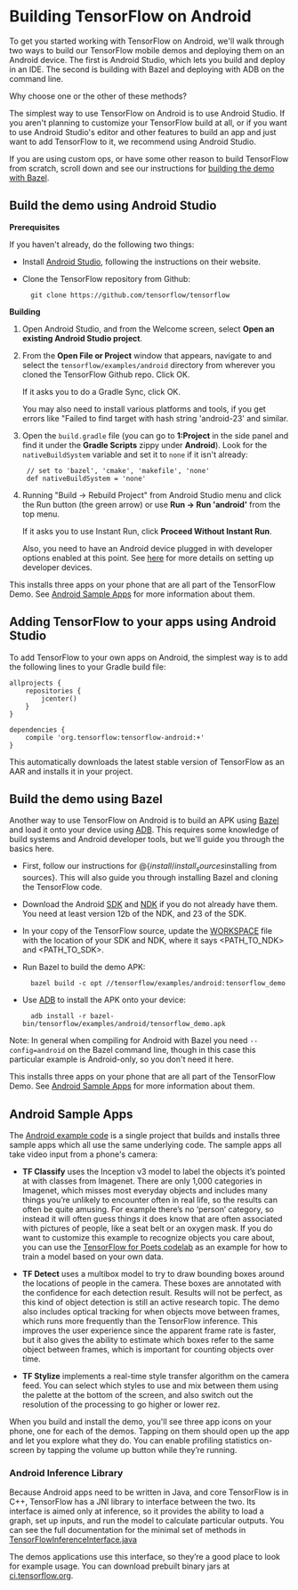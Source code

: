 # Building TensorFlow on Android

To get you started working with TensorFlow on Android, we'll walk through two
ways to build our TensorFlow mobile demos and deploying them on an Android
device. The first is Android Studio, which lets you build and deploy in an
IDE. The second is building with Bazel and deploying with ADB on the command
line.

Why choose one or the other of these methods?

The simplest way to use TensorFlow on Android is to use Android Studio. If you
aren't planning to customize your TensorFlow build at all, or if you want to use
Android Studio's editor and other features to build an app and just want to add
TensorFlow to it, we recommend using Android Studio.

If you are using custom ops, or have some other reason to build TensorFlow from
scratch, scroll down and see our instructions
for [building the demo with Bazel](#build_the_demo_using_bazel).

## Build the demo using Android Studio

**Prerequisites**

If you haven't already, do the following two things:

- Install [Android Studio](https://developer.android.com/studio/index.html),
  following the instructions on their website.

- Clone the TensorFlow repository from Github:

        git clone https://github.com/tensorflow/tensorflow

**Building**

1. Open Android Studio, and from the Welcome screen, select **Open an existing
   Android Studio project**.

2. From the **Open File or Project** window that appears, navigate to and select
    the `tensorflow/examples/android` directory from wherever you cloned the
    TensorFlow Github repo.  Click OK.

    If it asks you to do a Gradle Sync, click OK.

    You may also need to install various platforms and tools, if you get
    errors like "Failed to find target with hash string 'android-23' and similar.

3. Open the `build.gradle` file (you can go to **1:Project** in the side panel
    and find it under the **Gradle Scripts** zippy under **Android**). Look for
    the `nativeBuildSystem` variable and set it to `none` if it isn't already:

        // set to 'bazel', 'cmake', 'makefile', 'none'
        def nativeBuildSystem = 'none'

4. Running "Build -> Rebuild Project" from Android Studio menu and click the 
    Run button (the green arrow) or use **Run -> Run 'android'** from the top menu.

    If it asks you to use Instant Run, click **Proceed Without Instant Run**.

    Also, you need to have an Android device plugged in with developer options
    enabled at this
    point. See [here](https://developer.android.com/studio/run/device.html) for
    more details on setting up developer devices.

This installs three apps on your phone that are all part of the TensorFlow
Demo. See [Android Sample Apps](#android_sample_apps) for more information about
them.

## Adding TensorFlow to your apps using Android Studio

To add TensorFlow to your own apps on Android, the simplest way is to add the
following lines to your Gradle build file:

    allprojects {
        repositories {
            jcenter()
        }
	}

    dependencies {
        compile 'org.tensorflow:tensorflow-android:+'
    }

This automatically downloads the latest stable version of TensorFlow as an AAR
and installs it in your project.

## Build the demo using Bazel

Another way to use TensorFlow on Android is to build an APK
using [Bazel](https://bazel.build/) and load it onto your device
using [ADB](https://developer.android.com/studio/command-line/adb.html). This
requires some knowledge of build systems and Android developer tools, but we'll
guide you through the basics here.

- First, follow our instructions for @{$install/install_sources$installing from sources}.
  This will also guide you through installing Bazel and cloning the
  TensorFlow code.

- Download the Android [SDK](https://developer.android.com/studio/index.html)
  and [NDK](https://developer.android.com/ndk/downloads/index.html) if you do
  not already have them. You need at least version 12b of the NDK, and 23 of the
  SDK.

- In your copy of the TensorFlow source, update the
  [WORKSPACE](https://github.com/tensorflow/tensorflow/blob/master/WORKSPACE)
  file with the location of your SDK and NDK, where it says &lt;PATH_TO_NDK&gt;
  and &lt;PATH_TO_SDK&gt;.

- Run Bazel to build the demo APK:

        bazel build -c opt //tensorflow/examples/android:tensorflow_demo

- Use [ADB](https://developer.android.com/studio/command-line/adb.html#move) to
  install the APK onto your device:

        adb install -r bazel-bin/tensorflow/examples/android/tensorflow_demo.apk

Note: In general when compiling for Android with Bazel you need
`--config=android` on the Bazel command line, though in this case this
particular example is Android-only, so you don't need it here.

This installs three apps on your phone that are all part of the TensorFlow
Demo. See [Android Sample Apps](#android_sample_apps) for more information about
them.

## Android Sample Apps

The
[Android example code](https://www.tensorflow.org/code/tensorflow/examples/android/) is
a single project that builds and installs three sample apps which all use the
same underlying code. The sample apps all take video input from a phone's
camera:

- **TF Classify** uses the Inception v3 model to label the objects it’s pointed
  at with classes from Imagenet. There are only 1,000 categories in Imagenet,
  which misses most everyday objects and includes many things you’re unlikely to
  encounter often in real life, so the results can often be quite amusing. For
  example there’s no ‘person’ category, so instead it will often guess things it
  does know that are often associated with pictures of people, like a seat belt
  or an oxygen mask. If you do want to customize this example to recognize
  objects you care about, you can use
  the
  [TensorFlow for Poets codelab](https://codelabs.developers.google.com/codelabs/tensorflow-for-poets/index.html#0) as
  an example for how to train a model based on your own data.

- **TF Detect** uses a multibox model to try to draw bounding boxes around the
  locations of people in the camera. These boxes are annotated with the
  confidence for each detection result. Results will not be perfect, as this
  kind of object detection is still an active research topic.  The demo also
  includes optical tracking for when objects move between frames, which runs
  more frequently than the TensorFlow inference. This improves the user
  experience since the apparent frame rate is faster, but it also gives the
  ability to estimate which boxes refer to the same object between frames, which
  is important for counting objects over time.

- **TF Stylize** implements a real-time style transfer algorithm on the camera
  feed. You can select which styles to use and mix between them using the
  palette at the bottom of the screen, and also switch out the resolution of the
  processing to go higher or lower rez.

When you build and install the demo, you'll see three app icons on your phone,
one for each of the demos. Tapping on them should open up the app and let you
explore what they do. You can enable profiling statistics on-screen by tapping
the volume up button while they’re running.

### Android Inference Library

Because Android apps need to be written in Java, and core TensorFlow is in C++,
TensorFlow has a JNI library to interface between the two. Its interface is aimed
only at inference, so it provides the ability to load a graph, set up inputs,
and run the model to calculate particular outputs. You can see the full
documentation for the minimal set of methods in
[TensorFlowInferenceInterface.java](https://www.tensorflow.org/code/tensorflow/contrib/android/java/org/tensorflow/contrib/android/TensorFlowInferenceInterface.java)

The demos applications use this interface, so they’re a good place to look for
example usage. You can download prebuilt binary jars
at
[ci.tensorflow.org](https://ci.tensorflow.org/view/Nightly/job/nightly-android/).
